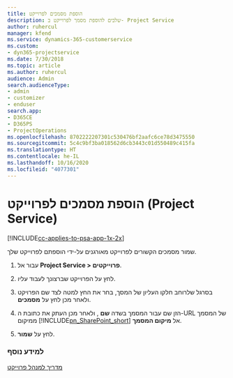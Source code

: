 ```yaml
---
title: ‏‫הוספת מסמכים לפרוייקט
description: שלבים להוספת מסמך לפרוייקט ב- Project Service
author: ruhercul
manager: kfend
ms.service: dynamics-365-customerservice
ms.custom:
- dyn365-projectservice
ms.date: 7/30/2018
ms.topic: article
ms.author: ruhercul
audience: Admin
search.audienceType:
- admin
- customizer
- enduser
search.app:
- D365CE
- D365PS
- ProjectOperations
ms.openlocfilehash: 8702222207301c530476bf2aafc6ce78d3475550
ms.sourcegitcommit: 5c4c9bf3ba018562d6cb3443c01d550489c415fa
ms.translationtype: HT
ms.contentlocale: he-IL
ms.lasthandoff: 10/16/2020
ms.locfileid: "4077301"
---
```

# <a name="add-documents-to-a-project-project-service"></a>הוספת מסמכים לפרוייקט (Project Service)

[!INCLUDE[cc-applies-to-psa-app-1x-2x](../includes/cc-applies-to-psa-app-1x-2x.md)]

שמור מסמכים הקשורים לפרוייקט מאורגנים על-ידי הוספתם לפרוייקט שלך.  
  
1. עבור אל **Project Service > פרוייקטים**.  
  
2. לחץ על הפרוייקט שברצונך לעבוד עליו.  
  
3. בסרגל שלרוחב חלקו העליון של המסך, בחר את החץ למטה לצד שם הפרויקט ולאחר מכן לחץ על **מסמכים**.  
  
4. הזן שם עבור המסמך בשדה **שם** , ולאחר מכן העתק את כתובת ה-URL של המסמך ממיקום [!INCLUDE[pn_SharePoint_short](../includes/pn-sharepoint-short.md)] אל **מיקום המסמך**.  
  
5. לחץ על **שמור**.  
  
### <a name="see-also"></a>למידע נוסף  
 [מדריך למנהל פרוייקט](../psa/project-manager-guide.md)
